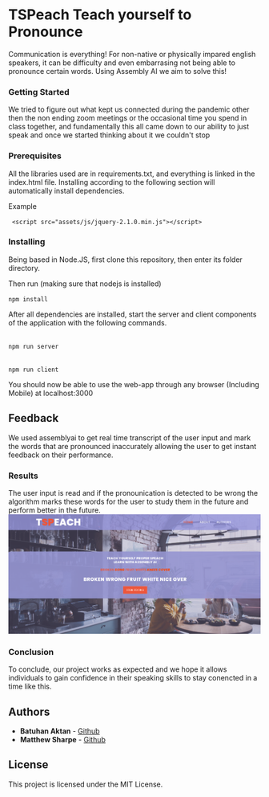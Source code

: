 # TSPeach Teach yourself to Pronounce 

Communication is everything! For non-native or physically impared english speakers, it can be difficulty and even embarrasing not being able to pronounce certain words. Using Assembly AI we aim to solve this!


### Getting Started
We tried to figure out what kept us connected during the pandemic other then the non ending zoom meetings or the occasional time you spend in class together, and fundamentally this all came down to our ability to just speak and once we started thinking about it we couldn't stop

### Prerequisites

All the libraries used are in requirements.txt, and everything is linked in the index.html file. Installing according to the following section will automatically install dependencies.

Example
```
 <script src="assets/js/jquery-2.1.0.min.js"></script>
```


### Installing

Being based in Node.JS, first clone this repository, then enter its folder directory.

Then run (making sure that nodejs is installed)
```
npm install
```
After all dependencies are installed, start the server and client components of the application with the following commands.
```

npm run server

```
```

npm run client

```
You should now be able to use the web-app through any browser (Including Mobile) at localhost:3000


## Feedback

We used assemblyai to get real time transcript of the user input and mark the words that are pronounced inaccurately allowing the user to get instant feedback on their performance.

### Results

The user input is read and if the pronounication is detected to be wrong the algorithm marks these words for the user to study them in the future and perform better in the future.
![Website Picture](https://github.com/BatuhanAktan/Qhacks22/blob/master/test.png?raw=true)

### Conclusion

To conclude, our project works as expected and we hope it allows individuals to gain confidence in their speaking skills to stay conencted in a time like this.

## Authors

* **Batuhan Aktan** - [Github](https://github.com/BatuhanAktan)
* **Matthew Sharpe** - [Github](https://github.com/bitruns)

## License

This project is licensed under the MIT License.

